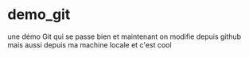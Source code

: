 # demo_git
une démo Git qui se passe bien
et maintenant on modifie depuis github
mais aussi depuis ma machine locale et c'est cool

